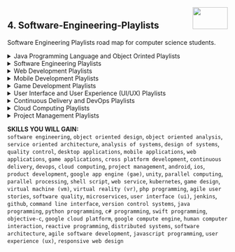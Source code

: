 <img align="right" width="80" height="50" src="https://github.com/cs-MohamedAyman/YouTube-Playlists/blob/master/organizations-logos/youtube.jpg">

## 4. Software-Engineering-Playlists
Software Engineering Playlists road map for computer science students.

<details>
	<summary>Java Programming Language and Object Orinted Playlists</summary>

</details>
<details>
	<summary>Software Engineering Playlists</summary>

</details>
<details>
	<summary>Web Development Playlists</summary>

</details>
<details>
	<summary>Mobile Development Playlists</summary>

</details>
<details>
	<summary>Game Development Playlists</summary>

</details>
<details>
	<summary>User Interface and User Experience (UI/UX) Playlists</summary>

</details>
<details>
	<summary>Continuous Delivery and DevOps Playlists</summary>

</details>

<details>
	<summary>Cloud Computing Playlists</summary>

</details>
<details>
	<summary>Project Management Playlists</summary>

</details>

**SKILLS YOU WILL GAIN:**<br>
`software engineering`, `object oriented design`, `object oriented analysis`, `service oriented architecture`, `analysis of systems`, `design of systems`, `quality control`, `desktop applications`, `mobile applications`, `web applications`, `game applications`, `cross platform development`, `continuous delivery`, `devops`, `cloud computing`, `project management`, `android`, `ios`, `product development`, `google app engine (gae)`, `unity`, `parallel computing`, `parallel processing`, `shell script`, `web service`, `kubernetes`, `game design`, `virtual machine (vm)`, `virtual reality (vr)`, `php programming`, `agile user stories`, `software quality`, `microservices`, `user interface (ui)`, `jenkins`, `github`, `command line interface`, `version control systems`, `java programming`, `python programming`, `c# programming`, `swift programming`, `objective-c`, `google cloud platform`, `google compute engine`, `human computer interaction`, `reactive programming`, `distributed systems`, `software architecture`, `agile software development`, `javascript programming`, `user experience (ux)`, `responsive web design`
